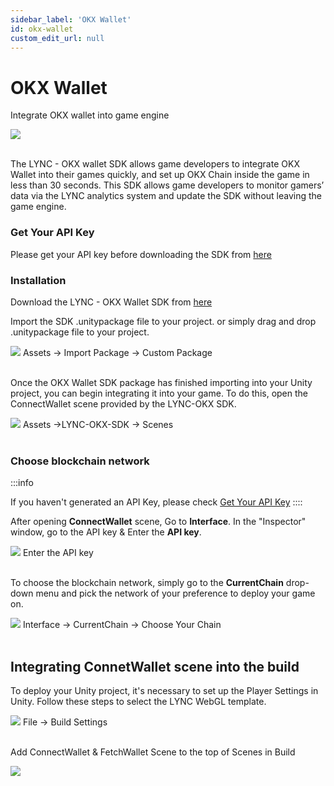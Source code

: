 ```yaml
---
sidebar_label: 'OKX Wallet'
id: okx-wallet
custom_edit_url: null
---
```


# OKX Wallet
Integrate OKX wallet into game engine

<div className="flex flex-col items-center">
    <img className="w-[80%]" src="/img/PRODUCTS/okx/okx.avif"/>
    <!-- <span className="font-bold text-[rgb(192,192,192)]">Open in JSON Format</span> -->
</div>
<br/>

The LYNC - OKX wallet SDK allows game developers to integrate OKX Wallet into their games quickly, and set up OKX Chain inside the game in less than 30 seconds. This SDK allows game developers to monitor gamers’ data via the LYNC analytics system and update the SDK without leaving the game engine.

### Get Your API Key
Please get your API key before downloading the SDK from [here](https://www.lync.world/form.html)

### Installation
Download the LYNC - OKX Wallet SDK from [here](https://github.com/LYNC-WORLD/OKX-Unity-Wallet-SDK/releases)

Import the SDK .unitypackage file to your project. or simply drag and drop .unitypackage file to your project.

<div className="flex flex-col items-center">
    <img className="w-[80%]" src="/img/PRODUCTS/okx/okx-1.png"/>
    <span className="font-bold text-[rgb(192,192,192)]">Assets -> Import Package -> Custom Package</span>
</div>
<br/>

Once the OKX Wallet SDK package has finished importing into your Unity project, you can begin integrating it into your game. To do this, open the ConnectWallet scene provided by the LYNC-OKX SDK.

<div className="flex flex-col items-center">
    <img className="w-[80%]" src="/img/PRODUCTS/okx/okx-2.png"/>
    <span className="font-bold text-[rgb(192,192,192)]">Assets ->LYNC-OKX-SDK -> Scenes</span>
</div>
<br/>

### Choose blockchain network 

:::info

If you haven't generated an API Key, please check [Get Your API Key](#get-your-api-key)
::::

After opening **ConnectWallet** scene, Go to **Interface**. In the "Inspector" window, go to the API key & Enter the **API key**. 

<div className="flex flex-col items-center">
    <img className="w-[80%]" src="/img/PRODUCTS/okx/okx-3.png"/>
    <span className="font-bold text-[rgb(192,192,192)]">Enter the API key</span>
</div>
<br/>

To choose the blockchain network, simply go to the **CurrentChain** drop-down menu and pick the network of your preference to deploy your game on.

<div className="flex flex-col items-center">
    <img className="w-[80%]" src="/img/PRODUCTS/okx/okx-4.png"/>
    <span className="font-bold text-[rgb(192,192,192)]">Interface -> CurrentChain -> Choose Your Chain</span>
</div>
<br/>

## Integrating ConnetWallet scene into the build 
To deploy your Unity project, it's necessary to set up the Player Settings in Unity. Follow these steps to select the LYNC WebGL template.

<div className="flex flex-col items-center">
    <img className="w-[80%]" src="/img/PRODUCTS/okx/okx-5.png"/>
    <span className="font-bold text-[rgb(192,192,192)]">File -> Build Settings</span>
</div>
<br/>

Add ConnectWallet & FetchWallet Scene to the top of Scenes in Build

<div className="flex flex-col items-center">
    <img className="w-[80%]" src="/img/PRODUCTS/okx/okx-6.avif"/>
    <!-- <span className="font-bold text-[rgb(192,192,192)]">File -> Build Settings</span> -->
</div>
<br/>